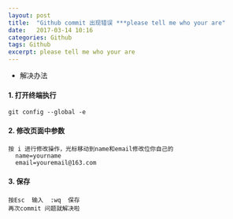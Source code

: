 ```yaml
---
layout: post
title:  "Github commit 出现错误 ***please tell me who your are"
date:   2017-03-14 10:16
categories: Github
tags: Github
excerpt: please tell me who your are
---
```


* 解决办法

#### 1. 打开终端执行
``` shell
git config --global -e
```

#### 2. 修改页面中参数

    按 i 进行修改操作，光标移动到name和email修改位你自己的
      name=yourname  
      email=youremail@163.com  

#### 3. 保存

    按Esc  输入  :wq  保存  
    再次commit 问题就解决啦
